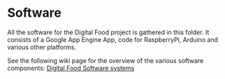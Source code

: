 # Software

All the software for the Digital Food project is gathered in this folder.
It consists of a Google App Engine App, code for RaspberryPi, Arduino and various other platforms.

See the following wiki page for the overview of the various software components:
[Digital Food Software systems](https://github.com/dp50mm/digital-food-platform/wiki/Software-systems)
